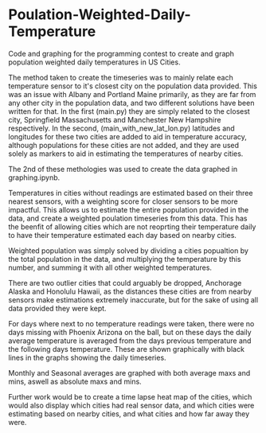 # Poulation-Weighted-Daily-Temperature
Code and graphing for the programming contest to create and graph population weighted daily temperatures in US Cities.

The method taken to create the timeseries was to mainly relate each temperature sensor to it's closest city on the 
population data provided. This was an issue with Albany and Portland Maine primarily, as they are far from any other
city in the population data, and two different solutions have been written for that. In the first (main.py) they are 
simply related to the closest city, Springfield Massachusetts and Manchester New Hampshire respectively. In the second,
(main_with_new_lat_lon.py) latitudes and longitudes for these two cities are added to aid in temperature accuracy, although
populations for these cities are not added, and they are used solely as markers to aid in estimating the temperatures
of nearby cities.

The 2nd of these methologies was used to create the data graphed in graphing.ipynb.

Temperatures in cities without readings are estimated based on their three nearest sensors, with a weighting score for
closer sensors to be more impactful. This allows us to estimate the entire population provided in the data, and create a
weighted poulation timeseries from this data. This has the beenfit of allowing cities which are not reoprting their 
temperature daily to have their temperature estimated each day based on nearby cities.

Weighted population was simply solved by dividing a cities popualtion by the total population in the data, and multiplying 
the temperature by this number, and summing it with all other weighted temperatures.

There are two outlier cities that could arguably be dropped, Anchorage Alaska and Honolulu Hawaii, as the distances these cities 
are from nearby sensors make estimations extremely inaccurate, but for the sake of using all data provided they were kept.

For days where next to no temperature readings were taken, there were no days missing with Phoenix Arizona on the ball, but on 
these days the daily average temperature is averaged from the days previous temperature and the following days temperature.
These are shown graphically with black lines in the graphs showing the daily timeseries.

Monthly and Seasonal averages are graphed with both average maxs and mins, aswell as absolute maxs and mins.

Further work would be to create a time lapse heat map of the cities, which would also display which cities had real sensor data,
and which cities were estimating based on nearby cities, and what cities and how far away they were.
